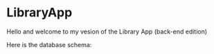 # LibraryApp
Hello and welcome to my vesion of the Library App (back-end edition)

Here is the database schema:
